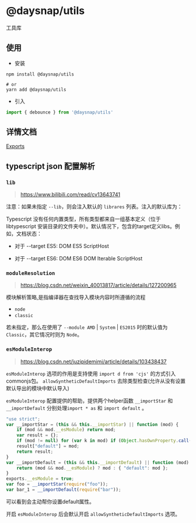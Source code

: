 # @daysnap/utils

工具库

## 使用

- 安装
```shell
npm install @daysnap/utils

# or
yarn add @daysnap/utils
```

- 引入
```js
import { debounce } from '@daysnap/utils'
```

## 详情文档

[Exports](./docs/modules.md)


## typescript json 配置解析


### `lib`

> https://www.bilibili.com/read/cv13643741

注意：如果未指定 `--lib`，则会注入默认的 `librares` 列表。注入的默认库为：

Typescript 没有任何内置类型，所有类型都来自一组基本定义（位于 libtypescript 安装目录的文件夹中）。默认情况下，包含的target定义libs。例如，文档状态：

- 对于 --target ES5: DOM ES5 ScriptHost

- 对于 --target ES6: DOM ES6 DOM Iterable ScriptHost




### `moduleResolution`

> https://blog.csdn.net/weixin_40013817/article/details/127200965

模块解析策略,是指编译器在查找导入模块内容时所遵循的流程

- `node`
- `classic`

若未指定，那么在使用了 `--module AMD` | `System` | `ES2015` 时的默认值为 `Classic`，其它情况时则为 `Node`。


### `esModuleInterop`

> https://blog.csdn.net/juzipidemimi/article/details/103438437

`esModuleInterop` 选项的作用是支持使用 `import d from 'cjs'` 的方式引入commonjs包。
`allowSyntheticDefaultImports` 去除类型检查(允许从没有设置默认导出的模块中默认导入)

`esModuleInterop` 配置提供的帮助，提供两个helper函数 `__importStar` 和 `__importDefault` 分别处理`import * as` 和 `import default` 。


```js
"use strict";
var __importStar = (this && this.__importStar) || function (mod) {
    if (mod && mod.__esModule) return mod;
    var result = {};
    if (mod != null) for (var k in mod) if (Object.hasOwnProperty.call(mod, k)) result[k] = mod[k];
    result["default"] = mod;
    return result;
}
var __importDefault = (this && this.__importDefault) || function (mod) {
    return (mod && mod.__esModule) ? mod : { "default": mod };
}
exports.__esModule = true;
var foo = __importStar(require("foo"));
var bar_1 = __importDefault(require("bar"));
```

可以看到会主动帮你设置default属性。

开启 `esModuleInterop` 后会默认开启 `allowSyntheticDefaultImports` 选项。


